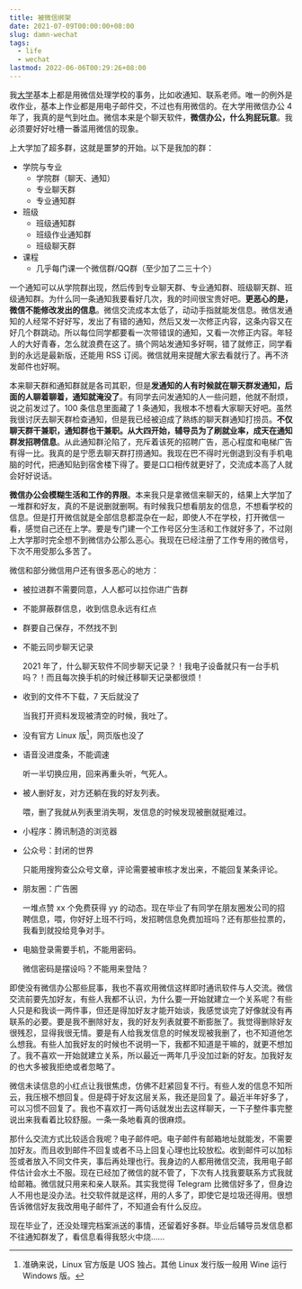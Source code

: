 ```yaml
---
title: 被微信绑架
date: 2021-07-09T00:00:00+08:00
slug: damn-wechat
tags:
  - life
  - wechat
lastmod: 2022-06-06T00:29:26+08:00
---
```


我[大学](/zh-cn/posts/2020/11/28/nobody-in-university/)基本上都是用微信处理学校的事务，比如收通知、联系老师。唯一的例外是收作业，基本上作业都是用电子邮件交，不过也有用微信的。在大学用微信办公 4 年了，我真的是气到吐血。微信本来是个聊天软件，**微信办公，什么狗屁玩意**。我必须要好好吐槽一番滥用微信的现象。

上大学加了超多群，这就是噩梦的开始。以下是我加的群：

- 学院与专业
    - 学院群（聊天、通知）
    - 专业聊天群
    - 专业通知群
- 班级
    - 班级通知群
    - 班级作业通知群
    - 班级聊天群
- 课程
    - 几乎每门课一个微信群/QQ群（至少加了二三十个）

一个通知可以从学院群出现，然后传到专业聊天群、专业通知群、班级聊天群、班级通知群。为什么同一条通知我要看好几次，我的时间很宝贵好吧。**更恶心的是，微信不能修改发出的信息**。微信交流成本太低了，动动手指就能发信息。微信发通知的人经常不好好写，发出了有错的通知，然后又发一次修正内容，这条内容又在好几个群跳动。所以每位同学都要看一次带错误的通知，又看一次修正内容。年轻人的大好青春，怎么就浪费在这了。搞个网站发通知多好啊，错了就修正，同学看到的永远是最新版，还能用 RSS 订阅。微信就用来提醒大家去看就行了。再不济发邮件也好啊。

本来聊天群和通知群就是各司其职，但是**发通知的人有时候就在聊天群发通知，后面的人聊着聊着，通知就淹没了**。有同学去问发通知的人一些问题，他就不耐烦，说之前发过了。100 条信息里面藏了 1 条通知，我根本不想看大家聊天好吧。虽然我很讨厌去聊天群检查通知，但是我已经被迫成了熟练的聊天群通知打捞员。**不仅聊天群干兼职，通知群也干兼职。从大四开始，辅导员为了刷就业率，成天在通知群发招聘信息**。从此通知群沦陷了，充斥着该死的招聘广告，恶心程度和电梯广告有得一比。我真的是宁愿去聊天群打捞通知。我现在巴不得时光倒退到没有手机电脑的时代，把通知贴到宿舍楼下得了。要是口口相传就更好了，交流成本高了人就会好好说话。

**微信办公会模糊生活和工作的界限**。本来我只是拿微信来聊天的，结果上大学加了一堆群和好友，真的不是说删就删啊。有时候我只想看朋友的信息，不想看学校的信息。但是打开微信就是全部信息都混杂在一起，即使人不在学校，打开微信一看，感觉自己还在上学。要是专门建一个工作号区分生活和工作就好多了，不过刚上大学那时完全想不到微信办公那么恶心。我现在已经注册了工作专用的微信号，下次不用受那么多苦了。

微信和部分微信用户还有很多恶心的地方：

- 被拉进群不需要同意，人人都可以拉你进广告群

- 不能屏蔽群信息，收到信息永远有红点

- 群要自己保存，不然找不到

- 不能云同步聊天记录

    2021 年了，什么聊天软件不同步聊天记录？！我电子设备就只有一台手机吗？！而且每次换手机的时候迁移聊天记录都很烦！

- 收到的文件不下载，7 天后就没了

    当我打开资料发现被清空的时候，我吐了。

- 没有官方 Linux 版[^ban]，网页版也没了

- 语音没进度条，不能调速

    听一半切换应用，回来再重头听，气死人。

- 被人删好友，对方还躺在我的好友列表。

    喂，删了我就从列表里消失啊，发信息的时候发现被删就挺难过。

- 小程序：腾讯制造的浏览器

- 公众号：封闭的世界

    只能用搜狗查公众号文章，评论需要被审核才发出来，不能回复某条评论。

- 朋友圈：广告圈

    一堆点赞 xx 个免费获得 yy 的动态。现在毕业了有同学在朋友圈发公司的招聘信息，喂，你好好上班不行吗，发招聘信息免费加班吗？还有那些拉票的，我看到就投给竞争对手。

- 电脑登录需要手机，不能用密码。

    微信密码是摆设吗？不能用来登陆？

[^ban]: 准确来说，Linux 官方版是 UOS 独占。其他 Linux 发行版一般用 Wine 运行 Windows 版。

即使没有微信办公那些屁事，我也不喜欢用微信这样即时通讯软件与人交流。微信交流前要先加好友，有些人我都不认识，为什么要一开始就建立一个关系呢？有些人只是和我谈一两件事，但还是得加好友才能开始谈，我感觉谈完了好像就没有再联系的必要。要是我不删除好友，我的好友列表就要不断膨胀了。我觉得删除好友很残忍，显得我很无情。要是有人给我发信息的时候发现被我删了，也不知道他怎么想我。有些人加我好友的时候也不说明一下，我都不知道是干嘛的，就更不想加了。我不喜欢一开始就建立关系，所以最近一两年几乎没加过新的好友。加我好友的也大多被我拒绝或者忽略了。

微信未读信息的小红点让我很焦虑，仿佛不赶紧回复不行。有些人发的信息不知所云，我压根不想回复。但是碍于好友这层关系，我还是回复了。最近半年好多了，可以习惯不回复了。我也不喜欢打一两句话就发出去这样聊天，一下子整件事完整说出来我看着比较舒服。一条一条地看真的很麻烦。

那什么交流方式比较适合我呢？电子邮件吧。电子邮件有邮箱地址就能发，不需要加好友。而且收到邮件不回复或者不马上回复心理也比较放松。收到邮件可以加标签或者放入不同文件夹，事后再处理也行。我身边的人都用微信交流，我用电子邮件估计会水土不服。现在已经加了微信的就不管了，下次有人找我要联系方式我就给邮箱。微信就只用来和亲人联系。其实我觉得 Telegram 比微信好多了，但身边人不用也是没办法。社交软件就是这样，用的人多了，即使它是垃圾还得用。很想告诉微信好友我改用电子邮件了，不知道会有什么反应。

现在毕业了，还没处理完档案派送的事情，还留着好多群。毕业后辅导员发信息都不往通知群发了，看信息看得我怒火中烧……

